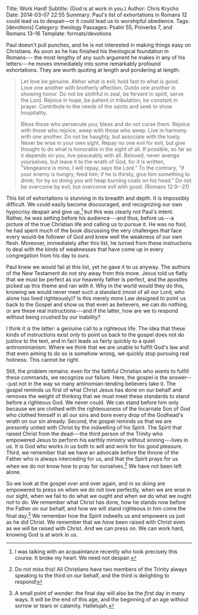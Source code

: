 Title: Work Hard!
Subtitle: (God is at work in you.)
Author: Chris Krycho
Date: 2014-03-07 22:55
Summary: Paul's list of exhortations in Romans 12 could lead us to despair—or it could lead us to worshipful obedience.
Tags: [devotions]
Category: theology
Passages: Psalm 55, Proverbs 7, and Romans 13–16
Template: formats/devotions

Paul doesn't pull punches, and he is not interested in making things easy on
Christians. As soon as he has finished his theological foundation in Romans---
the most lengthy of any such argument he makes in any of his letters---he moves
immediately into some remarkably profound exhortations. They are worth quoting
at length and pondering at length:

> Let love be genuine. Abhor what is evil; hold fast to what is good. Love one
> another with brotherly affection. Outdo one another in showing honor. Do not
> be slothful in zeal, be fervent in spirit, serve the Lord. Rejoice in hope, be
> patient in tribulation, be constant in prayer. Contribute to the needs of the
> saints and seek to show hospitality.
>
> Bless those who persecute you; bless and do not curse them. Rejoice with those
> who rejoice, weep with those who weep. Live in harmony with one another. Do
> not be haughty, but associate with the lowly. Never be wise in your own sight.
> Repay no one evil for evil, but give thought to do what is honorable in the
> sight of all. If possible, so far as it depends on you, live peaceably with
> all. Beloved, never avenge yourselves, but leave it to the wrath of God, for
> it is written, "Vengeance is mine, I will repay, says the Lord." To the
> contrary, "if your enemy is hungry, feed him; if he is thirsty, give him
> something to drink; for by so doing you will heap burning coals on his head."
> Do not be overcome by evil, but overcome evil with good. (Romans 12:9--21)

This list of exhortations is stunning in its breadth and depth. It is impossibly
difficult. We could easily become discouraged, and recognizing our own hypocrisy
despair and give up,[^despair] but this was clearly not Paul's intent. Rather,
he was setting before his audience---and thus, before us---a picture of the true
Christian life and calling us to pursue it. He was no fool; he had spent much of
the book discussing the very challenges that face every would-be follower of God
and knew well the weakness of our own flesh. Moreover, immediately after this
list, he turned from these instructions to deal with the kinds of weaknesses
that have come up in every congregation from his day to ours.

Paul knew we would fail at this list, yet he gave it to us anyway. The authors
of the New Testament do not shy away from this move. Jesus told us flatly that
we must be perfect as our heavenly father is perfect, and the apostles picked up
this theme and ran with it. Why in the world would they do this, knowing we
would never meet such a standard (most of all our Lord, who alone has lived
righteously)? Is this merely more Law designed to point us back to the Gospel
and show us that even as believers, we can do nothing, or are these real
instructions---and if the latter, how are we to respond without being crushed by
our inability?

I think it *is* the latter: a geniuine call to a righteous life. The idea that
these kinds of instructions exist *only* to point us back to the gospel does not
do justice to the text, and in fact leads us fairly quickly to a quiet
antinominianism. Where we think that we are unable to fulfill God's law and that
even aiming to do so is somehow wrong, we quickly stop pursuing real holiness.
This cannot be right.

Still, the problem remains: even for the faithful Christian who *wants* to
fulfill these commands, we recognize our failure. Here, the gospel *is* the
answer---just not in the way so many antinomian-tending believers take it. The
gospel reminds us first of what Christ Jesus has done on our behalf and removes
the weight of thinking that we must meet these standards to stand before a
righteous God. We never could. We can stand before him only because we are
clothed with the righteousness of the Incarnate Son of God who clothed himself
in all our sins and bore every drop of the Godhead's wrath on our sin already.
Second, the gospel reminds us that we are *presently* united with Christ by the
indwelling of his Spirit. The Spirit that raised Christ from the dead---the
third person of the Trinity who empowered Jesus to perform his earthly ministry
without sinning---lives in us. It is God who works in us both to will and work
for his good pleasure. Third, we remember that we have an advocate before the
throne of the Father who is always interceding for us, and that the Spirit prays
for us when we do not know how to pray for ourselves.[^trinity] We have not been
left alone.

So we look at the gospel over and over again, and in so doing are empowered to
press on when we do not love perfectly, when we are wise in our sight, when we
fail to do what we ought and when we do what we ought not to do. We remember
what Christ has done, how he stands now before the Father on our behalf, and how
we will stand righteous in him come the final day.[^first] We remember how the
Spirit indwells us and empowers us just as he did Christ. We remember that we
*have* been raised with Christ even as we *will* be raised with Christ. And we
can press on. We can work hard, knowing God is at work in us.

[^despair]: I was talking with an acquaintance recently who took precisely this
course. It broke my heart. We need not despair.

[^trinity]: Do not miss this! All Christians have two members of the Trinity
always speaking to the third on our behalf, and the third is delighting to
respond!

[^first]: A small point of wonder: the final day will also be the *first* day in
many ways. It will be the end of this age, and the beginning of an age without
sorrow or tears or calamity. Hallelujah.